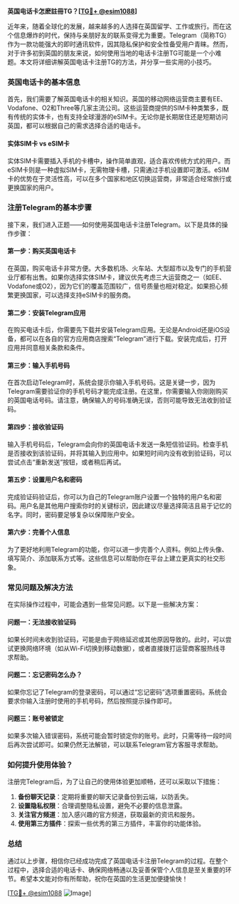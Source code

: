 **英国电话卡怎麽註冊TG？[[TG💪+ @esim1088](https://t.me/s/esim1088)]**

近年来，随着全球化的发展，越来越多的人选择在英国留学、工作或旅行。而在这个信息爆炸的时代，保持与亲朋好友的联系变得尤为重要。Telegram（简称TG）作为一款功能强大的即时通讯软件，因其隐私保护和安全性备受用户青睐。然而，对于许多初到英国的朋友来说，如何使用当地的电话卡注册TG可能是一个小难题。本文将详细讲解英国电话卡注册TG的方法，并分享一些实用的小技巧。

### 英国电话卡的基本信息

首先，我们需要了解英国电话卡的相关知识。英国的移动网络运营商主要有EE、Vodafone、O2和Three等几家主流公司。这些运营商提供的SIM卡种类繁多，既有传统的实体卡，也有支持全球漫游的eSIM卡。无论你是长期居住还是短期访问英国，都可以根据自己的需求选择合适的电话卡。

#### 实体SIM卡 vs eSIM卡

实体SIM卡需要插入手机的卡槽中，操作简单直观，适合喜欢传统方式的用户。而eSIM卡则是一种虚拟SIM卡，无需物理卡槽，只需通过手机设置即可激活。eSIM卡的优势在于灵活性高，可以在多个国家和地区切换运营商，非常适合经常旅行或更换国家的用户。

### 注册Telegram的基本步骤

接下来，我们进入正题——如何使用英国电话卡注册Telegram。以下是具体的操作步骤：

#### 第一步：购买英国电话卡

在英国，购买电话卡非常方便。大多数机场、火车站、大型超市以及专门的手机营业厅都有出售。如果你选择实体SIM卡，建议优先考虑三大运营商之一（如EE、Vodafone或O2），因为它们的覆盖范围较广，信号质量也相对稳定。如果担心频繁更换国家，可以选择支持eSIM卡的服务商。

#### 第二步：安装Telegram应用

在购买电话卡后，你需要先下载并安装Telegram应用。无论是Android还是iOS设备，都可以在各自的官方应用商店搜索“Telegram”进行下载。安装完成后，打开应用并同意相关条款和条件。

#### 第三步：输入手机号码

在首次启动Telegram时，系统会提示你输入手机号码。这是关键一步，因为Telegram需要验证你的手机号码才能完成注册。在这里，你需要输入你刚刚购买的英国电话号码。请注意，确保输入的号码准确无误，否则可能导致无法收到验证码。

#### 第四步：接收验证码

输入手机号码后，Telegram会向你的英国电话卡发送一条短信验证码。检查手机是否接收到该验证码，并将其输入到应用中。如果短时间内没有收到验证码，可以尝试点击“重新发送”按钮，或者稍后再试。

#### 第五步：设置用户名和密码

完成验证码验证后，你可以为自己的Telegram账户设置一个独特的用户名和密码。用户名是其他用户搜索你时的关键标识，因此建议尽量选择简洁且易于记忆的名字。同时，密码要足够复杂以保障账户安全。

#### 第六步：完善个人信息

为了更好地利用Telegram的功能，你可以进一步完善个人资料。例如上传头像、填写简介、添加联系方式等。这些信息可以帮助你在平台上建立更真实的社交形象。

### 常见问题及解决方法

在实际操作过程中，可能会遇到一些常见问题。以下是一些解决方案：

#### 问题一：无法接收验证码

如果长时间未收到验证码，可能是由于网络延迟或其他原因导致的。此时，可以尝试更换网络环境（如从Wi-Fi切换到移动数据），或者直接拨打运营商客服热线寻求帮助。

#### 问题二：忘记密码怎么办？

如果你忘记了Telegram的登录密码，可以通过“忘记密码”选项重置密码。系统会要求你输入注册时使用的手机号码，然后按照提示操作即可。

#### 问题三：账号被锁定

如果多次输入错误密码，系统可能会暂时锁定你的账号。此时，只需等待一段时间后再次尝试即可。如果仍然无法解锁，可以联系Telegram官方客服寻求帮助。

### 如何提升使用体验？

注册完Telegram后，为了让自己的使用体验更加顺畅，还可以采取以下措施：

1. **备份聊天记录**：定期将重要的聊天记录备份到云端，以防丢失。
2. **设置隐私权限**：合理调整隐私设置，避免不必要的信息泄露。
3. **关注官方频道**：加入感兴趣的官方频道，获取最新的资讯和服务。
4. **使用第三方插件**：探索一些优秀的第三方插件，丰富你的功能体验。

### 总结

通过以上步骤，相信你已经成功完成了英国电话卡注册Telegram的过程。在整个过程中，选择合适的电话卡、确保网络畅通以及妥善保管个人信息是至关重要的环节。希望本文能对你有所帮助，祝你在英国的生活更加便捷愉快！

[[TG💪+ @esim1088](https://t.me/s/esim1088) ![Image](https://i.postimg.cc/4NQfJmqS/Snipaste-2025-05-13-00-14-12.png)]